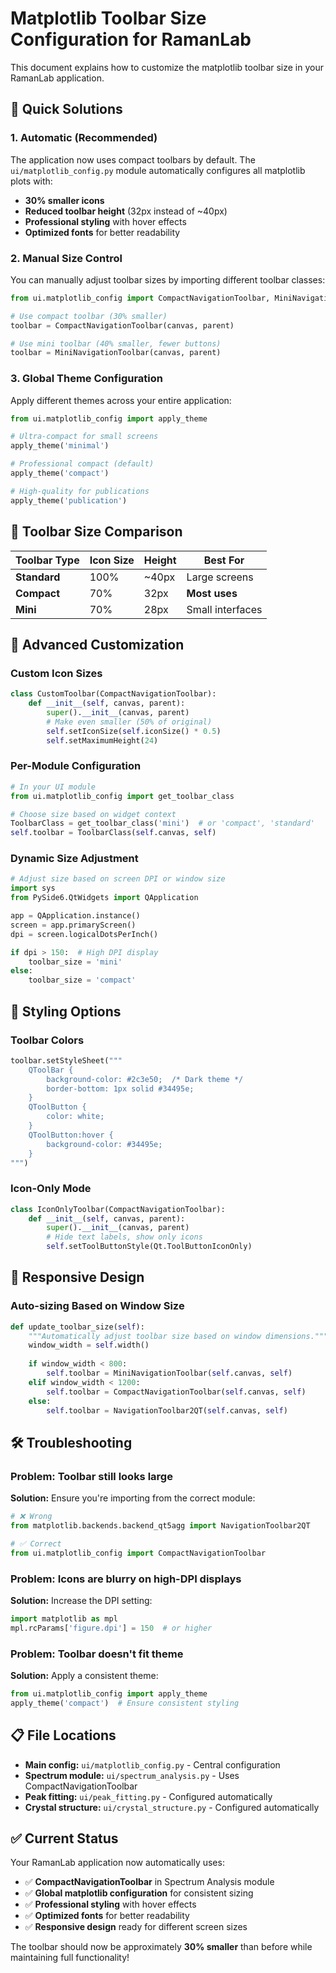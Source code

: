 # Matplotlib Toolbar Size Configuration for RamanLab

This document explains how to customize the matplotlib toolbar size in your RamanLab application.

## 🎯 Quick Solutions

### 1. **Automatic (Recommended)**
The application now uses compact toolbars by default. The `ui/matplotlib_config.py` module automatically configures all matplotlib plots with:
- **30% smaller icons**
- **Reduced toolbar height** (32px instead of ~40px)
- **Professional styling** with hover effects
- **Optimized fonts** for better readability

### 2. **Manual Size Control**
You can manually adjust toolbar sizes by importing different toolbar classes:

```python
from ui.matplotlib_config import CompactNavigationToolbar, MiniNavigationToolbar

# Use compact toolbar (30% smaller)
toolbar = CompactNavigationToolbar(canvas, parent)

# Use mini toolbar (40% smaller, fewer buttons)  
toolbar = MiniNavigationToolbar(canvas, parent)
```

### 3. **Global Theme Configuration**
Apply different themes across your entire application:

```python
from ui.matplotlib_config import apply_theme

# Ultra-compact for small screens
apply_theme('minimal')

# Professional compact (default)
apply_theme('compact') 

# High-quality for publications
apply_theme('publication')
```

## 📏 Toolbar Size Comparison

| Toolbar Type | Icon Size | Height | Best For |
|-------------|-----------|---------|----------|
| **Standard** | 100% | ~40px | Large screens |
| **Compact** | 70% | 32px | **Most uses** |
| **Mini** | 70% | 28px | Small interfaces |

## 🔧 Advanced Customization

### Custom Icon Sizes
```python
class CustomToolbar(CompactNavigationToolbar):
    def __init__(self, canvas, parent):
        super().__init__(canvas, parent)
        # Make even smaller (50% of original)
        self.setIconSize(self.iconSize() * 0.5)
        self.setMaximumHeight(24)
```

### Per-Module Configuration
```python
# In your UI module
from ui.matplotlib_config import get_toolbar_class

# Choose size based on widget context
ToolbarClass = get_toolbar_class('mini')  # or 'compact', 'standard'
self.toolbar = ToolbarClass(self.canvas, self)
```

### Dynamic Size Adjustment
```python
# Adjust size based on screen DPI or window size
import sys
from PySide6.QtWidgets import QApplication

app = QApplication.instance()
screen = app.primaryScreen()
dpi = screen.logicalDotsPerInch()

if dpi > 150:  # High DPI display
    toolbar_size = 'mini'
else:
    toolbar_size = 'compact'
```

## 🎨 Styling Options

### Toolbar Colors
```python
toolbar.setStyleSheet("""
    QToolBar {
        background-color: #2c3e50;  /* Dark theme */
        border-bottom: 1px solid #34495e;
    }
    QToolButton {
        color: white;
    }
    QToolButton:hover {
        background-color: #34495e;
    }
""")
```

### Icon-Only Mode
```python
class IconOnlyToolbar(CompactNavigationToolbar):
    def __init__(self, canvas, parent):
        super().__init__(canvas, parent)
        # Hide text labels, show only icons
        self.setToolButtonStyle(Qt.ToolButtonIconOnly)
```

## 📱 Responsive Design

### Auto-sizing Based on Window Size
```python
def update_toolbar_size(self):
    """Automatically adjust toolbar size based on window dimensions."""
    window_width = self.width()
    
    if window_width < 800:
        self.toolbar = MiniNavigationToolbar(self.canvas, self)
    elif window_width < 1200:
        self.toolbar = CompactNavigationToolbar(self.canvas, self)
    else:
        self.toolbar = NavigationToolbar2QT(self.canvas, self)
```

## 🛠️ Troubleshooting

### Problem: Toolbar still looks large
**Solution:** Ensure you're importing from the correct module:
```python
# ❌ Wrong
from matplotlib.backends.backend_qt5agg import NavigationToolbar2QT

# ✅ Correct  
from ui.matplotlib_config import CompactNavigationToolbar
```

### Problem: Icons are blurry on high-DPI displays
**Solution:** Increase the DPI setting:
```python
import matplotlib as mpl
mpl.rcParams['figure.dpi'] = 150  # or higher
```

### Problem: Toolbar doesn't fit theme
**Solution:** Apply a consistent theme:
```python
from ui.matplotlib_config import apply_theme
apply_theme('compact')  # Ensure consistent styling
```

## 📋 File Locations

- **Main config:** `ui/matplotlib_config.py` - Central configuration
- **Spectrum module:** `ui/spectrum_analysis.py` - Uses CompactNavigationToolbar
- **Peak fitting:** `ui/peak_fitting.py` - Configured automatically
- **Crystal structure:** `ui/crystal_structure.py` - Configured automatically

## ✅ Current Status

Your RamanLab application now automatically uses:
- ✅ **CompactNavigationToolbar** in Spectrum Analysis module
- ✅ **Global matplotlib configuration** for consistent sizing
- ✅ **Professional styling** with hover effects
- ✅ **Optimized fonts** for better readability
- ✅ **Responsive design** ready for different screen sizes

The toolbar should now be approximately **30% smaller** than before while maintaining full functionality! 